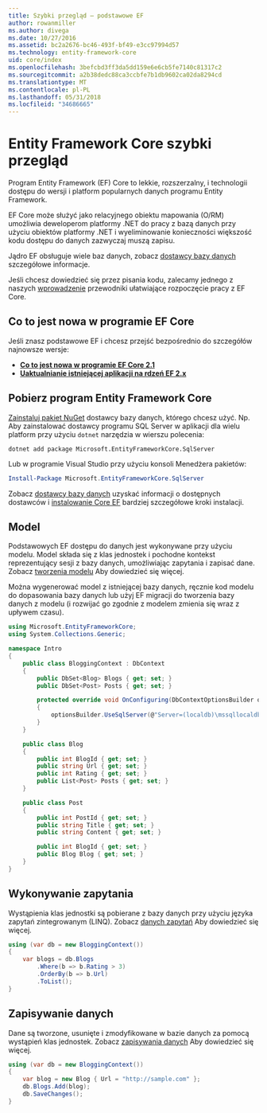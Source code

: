 ```yaml
---
title: Szybki przegląd — podstawowe EF
author: rowanmiller
ms.author: divega
ms.date: 10/27/2016
ms.assetid: bc2a2676-bc46-493f-bf49-e3cc97994d57
ms.technology: entity-framework-core
uid: core/index
ms.openlocfilehash: 3befcbd3ff3da5dd159e6e6cb5fe7140c81317c2
ms.sourcegitcommit: a2b38dedc88ca3ccbfe7b1db9602ca02da8294cd
ms.translationtype: MT
ms.contentlocale: pl-PL
ms.lasthandoff: 05/31/2018
ms.locfileid: "34686665"
---
```

# <a name="entity-framework-core-quick-overview"></a>Entity Framework Core szybki przegląd

Program Entity Framework (EF) Core to lekkie, rozszerzalny, i technologii dostępu do wersji i platform popularnych danych programu Entity Framework.

EF Core może służyć jako relacyjnego obiektu mapowania (O/RM) umożliwia deweloperom platformy .NET do pracy z bazą danych przy użyciu obiektów platformy .NET i wyeliminowanie konieczności większość kodu dostępu do danych zazwyczaj muszą zapisu. 

Jądro EF obsługuje wiele baz danych, zobacz [dostawcy bazy danych](providers/index.md) szczegółowe informacje.

Jeśli chcesz dowiedzieć się przez pisania kodu, zalecamy jednego z naszych [wprowadzenie](get-started/index.md) przewodniki ułatwiające rozpoczęcie pracy z EF Core.

## <a name="what-is-new-in-ef-core"></a>Co to jest nowa w programie EF Core

Jeśli znasz podstawowe EF i chcesz przejść bezpośrednio do szczegółów najnowsze wersje:

- **[Co to jest nowa w programie EF Core 2.1](xref:core/what-is-new/ef-core-2.1)**
- **[Uaktualnianie istniejącej aplikacji na rdzeń EF 2.x](xref:core/miscellaneous/1x-2x-upgrade)**


## <a name="get-entity-framework-core"></a>Pobierz program Entity Framework Core

[Zainstaluj pakiet NuGet](https://docs.nuget.org/ndocs/quickstart/use-a-package) dostawcy bazy danych, którego chcesz użyć. Np. Aby zainstalować dostawcy programu SQL Server w aplikacji dla wielu platform przy użyciu `dotnet` narzędzia w wierszu polecenia:

``` Console
dotnet add package Microsoft.EntityFrameworkCore.SqlServer
```

Lub w programie Visual Studio przy użyciu konsoli Menedżera pakietów:

``` PowerShell
Install-Package Microsoft.EntityFrameworkCore.SqlServer
```
Zobacz [dostawcy bazy danych](providers/index.md) uzyskać informacji o dostępnych dostawców i [instalowanie Core EF](get-started/install/index.md) bardziej szczegółowe kroki instalacji.

## <a name="the-model"></a>Model

Podstawowych EF dostępu do danych jest wykonywane przy użyciu modelu. Model składa się z klas jednostek i pochodne kontekst reprezentujący sesji z bazy danych, umożliwiając zapytania i zapisać dane. Zobacz [tworzenia modelu](modeling/index.md) Aby dowiedzieć się więcej.

Można wygenerować model z istniejącej bazy danych, ręcznie kod modelu do dopasowania bazy danych lub użyj EF migracji do tworzenia bazy danych z modelu (i rozwijać go zgodnie z modelem zmienia się wraz z upływem czasu).

``` csharp
using Microsoft.EntityFrameworkCore;
using System.Collections.Generic;

namespace Intro
{
    public class BloggingContext : DbContext
    {
        public DbSet<Blog> Blogs { get; set; }
        public DbSet<Post> Posts { get; set; }

        protected override void OnConfiguring(DbContextOptionsBuilder optionsBuilder)
        {
            optionsBuilder.UseSqlServer(@"Server=(localdb)\mssqllocaldb;Database=MyDatabase;Trusted_Connection=True;");
        }
    }

    public class Blog
    {
        public int BlogId { get; set; }
        public string Url { get; set; }
        public int Rating { get; set; }
        public List<Post> Posts { get; set; }
    }

    public class Post
    {
        public int PostId { get; set; }
        public string Title { get; set; }
        public string Content { get; set; }

        public int BlogId { get; set; }
        public Blog Blog { get; set; }
    }
}
```

## <a name="querying"></a>Wykonywanie zapytania

Wystąpienia klas jednostki są pobierane z bazy danych przy użyciu języka zapytań zintegrowanym (LINQ). Zobacz [danych zapytań](querying/index.md) Aby dowiedzieć się więcej.

``` csharp
using (var db = new BloggingContext())
{
    var blogs = db.Blogs
        .Where(b => b.Rating > 3)
        .OrderBy(b => b.Url)
        .ToList();
}
```

## <a name="saving-data"></a>Zapisywanie danych

Dane są tworzone, usunięte i zmodyfikowane w bazie danych za pomocą wystąpień klas jednostek. Zobacz [zapisywania danych](saving/index.md) Aby dowiedzieć się więcej.

``` csharp
using (var db = new BloggingContext())
{
    var blog = new Blog { Url = "http://sample.com" };
    db.Blogs.Add(blog);
    db.SaveChanges();
}
```
